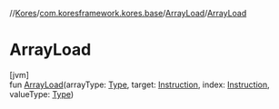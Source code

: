 //[Kores](../../../index.md)/[com.koresframework.kores.base](../index.md)/[ArrayLoad](index.md)/[ArrayLoad](-array-load.md)

# ArrayLoad

[jvm]\
fun [ArrayLoad](-array-load.md)(arrayType: [Type](https://docs.oracle.com/javase/8/docs/api/java/lang/reflect/Type.html), target: [Instruction](../../com.koresframework.kores/-instruction/index.md), index: [Instruction](../../com.koresframework.kores/-instruction/index.md), valueType: [Type](https://docs.oracle.com/javase/8/docs/api/java/lang/reflect/Type.html))
